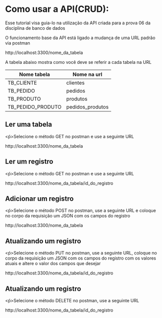<h1>Como usar a API(CRUD):</h1>
<p>Esse tutorial visa guia-lo na utilização da API criada para a prova 06 da disciplina de banco de dados</p>
<p>O funcionamento base da API está ligado a mudança de uma URL padrão via postman</p>

http://localhost:3300/nome_da_tabela

<p>A tabela abaixo mostra como você deve se referir a cada tabela na URL</p>

| Nome tabela | Nome na url |
| ------------- | ------------- |
| TB_CLIENTE  | clientes  |
| TB_PEDIDO | pedidos  |
| TB_PRODUTO | produtos  |
| TB_PEDIDO_PRODUTO | pedidos_produtos |

<h2>Ler uma tabela</h2>
<ṕ>Selecione o método GET no postman e use a seguinte URL</p>
http://localhost:3300/nome_da_tabela

<h2>Ler um registro</h2>
<ṕ>Selecione o método GET no postman e use a seguinte URL</p>
http://localhost:3300/nome_da_tabela/id_do_registro

<h2>Adicionar um registro</h2>
<ṕ>Selecione o método POST no postman, use a seguinte URL e coloque no corpo da requisição um JSON com os campos do registro</p>
http://localhost:3300/nome_da_tabela

<h2>Atualizando um registro</h2>
<ṕ>Selecione o método PUT no postman, use a seguinte URL, coloque no corpo da requisição um JSON com os campos do registro com os valores atuais e altere o valor dos campos que desejar</p>
http://localhost:3300/nome_da_tabela/id_do_registro

<h2>Atualizando um registro</h2>
<ṕ>Selecione o método DELETE no postman, use a seguinte URL</p>
http://localhost:3300/nome_da_tabela/id_do_registro


